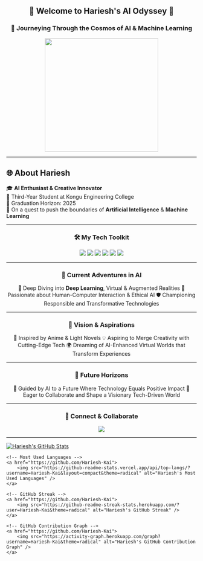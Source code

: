 <div align="center">
    <h2>🌟 Welcome to Hariesh's AI Odyssey 🌟</h2>
    <h3>🚀 Journeying Through the Cosmos of AI & Machine Learning</h3>
</div>

<div align="center">
    <img src="https://media.giphy.com/media/13HgwGsXF0aiGY/giphy.gif" width="300px"/>
</div>

---

## 🌐 About Hariesh

🎓 **AI Enthusiast & Creative Innovator**  
🏫 Third-Year Student at Kongu Engineering College  
🎯 Graduation Horizon: 2025  
🌱 On a quest to push the boundaries of **Artificial Intelligence** & **Machine Learning**

---

<h3 align="center">🛠️ My Tech Toolkit</h3>
<p align="center">
    <img src="https://img.shields.io/badge/-Python-3776AB?style=for-the-badge&logo=python&logoColor=white" />
    <img src="https://img.shields.io/badge/-Java-E34F26?style=for-the-badge&logo=java&logoColor=white" />
    <img src="https://img.shields.io/badge/-React-61DAFB?style=for-the-badge&logo=react&logoColor=white" />
    <img src="https://img.shields.io/badge/-HTML5-E34F26?style=for-the-badge&logo=html5&logoColor=white" />
    <img src="https://img.shields.io/badge/-CSS3-1572B6?style=for-the-badge&logo=css3&logoColor=white" />
    <img src="https://img.shields.io/badge/-Bootstrap-563D7C?style=for-the-badge&logo=bootstrap&logoColor=white" />
</p>

---

<h3 align="center">🌠 Current Adventures in AI</h3>
<p align="center">
    🌌 Deep Diving into <strong>Deep Learning</strong>, Virtual & Augmented Realities  
    🤖 Passionate about Human-Computer Interaction & Ethical AI  
    🛡️ Championing Responsible and Transformative Technologies  
</p>

---

<h3 align="center">🔭 Vision & Aspirations</h3>
<p align="center">
    🎨 Inspired by Anime & Light Novels  
    💡 Aspiring to Merge Creativity with Cutting-Edge Tech  
    🌍 Dreaming of AI-Enhanced Virtual Worlds that Transform Experiences  
</p>

---

<h3 align="center">🌈 Future Horizons</h3>
<p align="center">
    🧭 Guided by AI to a Future Where Technology Equals Positive Impact  
    👥 Eager to Collaborate and Shape a Visionary Tech-Driven World  
</p>

---

<h3 align="center">🔗 Connect & Collaborate</h3>
<p align="center">
    <a href="https://www.linkedin.com/in/hariesh-r">
        <img src="https://img.shields.io/badge/-LinkedIn-0072B1?style=for-the-badge&logo=LinkedIn&logoColor=white" />
    </a>
    <!-- Uncomment and replace 'LINK_TO_YOUR_TWITTER' with your Twitter link
    <a href="LINK_TO_YOUR_TWITTER">
        <img src="https://img.shields.io/badge/-Twitter-1C9CEA?style=for-the-badge&logo=Twitter&logoColor=white" />
    </a>
    -->
</p>

---

<div align="left">
    <!-- GitHub Stats -->
    <a href="https://github.com/Hariesh-Kai">
        <img src="https://github-readme-stats.vercel.app/api?username=Hariesh-Kai&show_icons=true&theme=radical" alt="Hariesh's GitHub Stats" />
    </a>

    <!-- Most Used Languages -->
    <a href="https://github.com/Hariesh-Kai">
        <img src="https://github-readme-stats.vercel.app/api/top-langs/?username=Hariesh-Kai&layout=compact&theme=radical" alt="Hariesh's Most Used Languages" />
    </a>
    
    <!-- GitHub Streak -->
    <a href="https://github.com/Hariesh-Kai">
        <img src="https://github-readme-streak-stats.herokuapp.com/?user=Hariesh-Kai&theme=radical" alt="Hariesh's GitHub Streak" />
    </a>
    
    <!-- GitHub Contribution Graph -->
    <a href="https://github.com/Hariesh-Kai">
        <img src="https://activity-graph.herokuapp.com/graph?username=Hariesh-Kai&theme=radical" alt="Hariesh's GitHub Contribution Graph" />
    </a>
</div>

